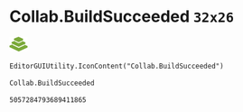 # Collab.BuildSucceeded `32x26`
<img src="/img/Collab.BuildSucceeded.png" width=32 height=26>

``` CSharp
EditorGUIUtility.IconContent("Collab.BuildSucceeded")
```
```
Collab.BuildSucceeded
```
```
5057284793689411865
```
